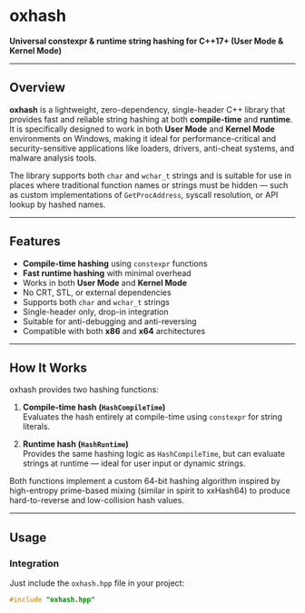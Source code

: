 # oxhash

**Universal constexpr & runtime string hashing for C++17+ (User Mode & Kernel Mode)**

---

## Overview

**oxhash** is a lightweight, zero-dependency, single-header C++ library that provides fast and reliable string hashing at both **compile-time** and **runtime**. It is specifically designed to work in both **User Mode** and **Kernel Mode** environments on Windows, making it ideal for performance-critical and security-sensitive applications like loaders, drivers, anti-cheat systems, and malware analysis tools.

The library supports both `char` and `wchar_t` strings and is suitable for use in places where traditional function names or strings must be hidden — such as custom implementations of `GetProcAddress`, syscall resolution, or API lookup by hashed names.

---

## Features

- **Compile-time hashing** using `constexpr` functions  
- **Fast runtime hashing** with minimal overhead  
- Works in both **User Mode** and **Kernel Mode**  
- No CRT, STL, or external dependencies  
- Supports both `char` and `wchar_t` strings  
- Single-header only, drop-in integration  
- Suitable for anti-debugging and anti-reversing  
- Compatible with both **x86** and **x64** architectures  

---

## How It Works

oxhash provides two hashing functions:

1. **Compile-time hash (`HashCompileTime`)**  
   Evaluates the hash entirely at compile-time using `constexpr` for string literals.

2. **Runtime hash (`HashRuntime`)**  
   Provides the same hashing logic as `HashCompileTime`, but can evaluate strings at runtime — ideal for user input or dynamic strings.

Both functions implement a custom 64-bit hashing algorithm inspired by high-entropy prime-based mixing (similar in spirit to xxHash64) to produce hard-to-reverse and low-collision hash values.

---

## Usage

### Integration

Just include the `oxhash.hpp` file in your project:

```cpp
#include "oxhash.hpp"
